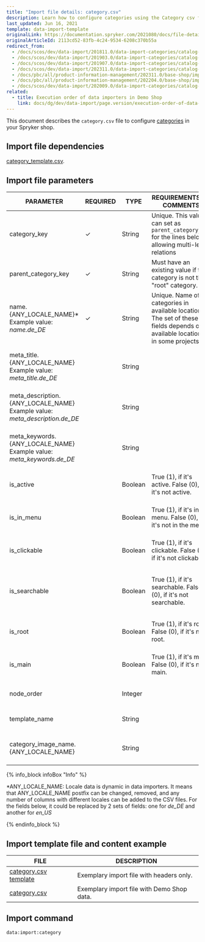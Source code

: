 ```yaml
---
title: "Import file details: category.csv"
description: Learn how to configure categories using the Category csv file in your Spryker Cloud Commerce OS Project.
last_updated: Jun 16, 2021
template: data-import-template
originalLink: https://documentation.spryker.com/2021080/docs/file-details-categorycsv
originalArticleId: 2113cd52-83fb-4c24-9534-6208c370b55a
redirect_from:
  - /docs/scos/dev/data-import/201811.0/data-import-categories/catalog-setup/categories/file-details-category.csv.html
  - /docs/scos/dev/data-import/201903.0/data-import-categories/catalog-setup/categories/file-details-category.csv.html
  - /docs/scos/dev/data-import/201907.0/data-import-categories/catalog-setup/categories/file-details-category.csv.html
  - /docs/scos/dev/data-import/202311.0/data-import-categories/catalog-setup/categories/file-details-category.csv.html
  - /docs/pbc/all/product-information-management/202311.0/base-shop/import-and-export-data/categories-data-import/file-details-category.csv.html
  - /docs/pbc/all/product-information-management/202204.0/base-shop/import-and-export-data/categories-data-import/import-file-details-category.csv.html
  - /docs/scos/dev/data-import/202009.0/data-import-categories/catalog-setup/categories/file-details-category.csv.html
related:
  - title: Execution order of data importers in Demo Shop
    link: docs/dg/dev/data-import/page.version/execution-order-of-data-importers.html
---
```


This document describes the `category.csv` file to configure [categories](/docs/pbc/all/product-information-management/{{page.version}}/base-shop/feature-overviews/category-management-feature-overview.html) in your Spryker shop.

## Import file dependencies

[category_template.csv](/docs/pbc/all/product-information-management/{{page.version}}/base-shop/import-and-export-data/categories-data-import/import-file-details-category-template.csv.html).

## Import file parameters

| PARAMETER                                                                     | REQUIRED | TYPE    | REQUIREMENTS OR COMMENTS                                                                                                    | DESCRIPTION                                                   |
| ----------------------------------------------------------------------------- | -------- | ------- | --------------------------------------------------------------------------------------------------------------------------- | ------------------------------------------------------------- |
| category_key                                                                  | &check;  | String  | Unique. This value can set as `parent_category_key` for the lines below, allowing multi-level relations                     | Category key identifier.                                      |
| parent_category_key                                                           | &check;  | String  | Must have an existing value if the category is not the "root" category.                                                     | Parent category key identifier.                               |
| name.{ANY_LOCALE_NAME}*<br>Example value: *name.de_DE*                        | &check;  | String  | Unique. Name of categories in available locations. The set of these fields depends on available locations in some projects. | Category name in the specified location (DE for our example). |
| meta_title.{ANY_LOCALE_NAME}<br>Example value: *meta_title.de_DE*             |          | String  |                                                                                                                             | Title in the specified location (DE for our example).         |
| meta_description.{ANY_LOCALE_NAME}<br>Example value: *meta_description.de_DE* |          | String  |                                                                                                                             | Description in the specified location (DE for our example).   |
| meta_keywords.{ANY_LOCALE_NAME}<br>Example value: *meta_keywords.de_DE*       |          | String  |                                                                                                                             | Keywords in the specified location (DE for our example).      |
| is_active                                                                     |          | Boolean | True (1), if it's active. False (0), if it's not active.                                                                  | Indicates if the category is active or not.                   |
| is_in_menu                                                                    |          | Boolean | True (1), if it's in the menu. False (0), if it's not in the menu.                                                        | Indicates if the category is in the menu or not.              |
| is_clickable                                                                  |          | Boolean | True (1), if it's clickable. False (0), if it's not clickable.                                                            | Indicates if the category is clickable or not.                |
| is_searchable                                                                 |          | Boolean | True (1), if it's searchable. False (0), if it's not searchable.                                                          | Indicates if it's a searchable category in the menu or not.  |
| is_root                                                                       |          | Boolean | True (1), if it's root. False (0), if it's not root.                                                                      | Indicates if it's a root category or not.                    |
| is_main                                                                       |          | Boolean | True (1), if it's main. False (0), if it's not main.                                                                      | Indicates if it's a main category or not.                    |
| node_order                                                                    |          | Integer |                                                                                                                             | Order of the category node.                                   |
| template_name                                                                 |          | String  |                                                                                                                             | Template name of the category.                                |
| category_image_name.{ANY_LOCALE_NAME}                                         |          | String  |                                                                                                                             | Name of the image for the category in the locale.             |

{% info_block infoBox "Info" %}

*ANY_LOCALE_NAME: Locale data is dynamic in data importers. It means that ANY_LOCALE_NAME postfix can be changed, removed, and any number of columns with different locales can be added to the CSV files. For the fields below, it could be replaced by 2 sets of fields: one for *de_DE* and another for *en_US*

{% endinfo_block %}



## Import template file and content example

| FILE                                                                                                                                                                                                                    | DESCRIPTION                                |
| ----------------------------------------------------------------------------------------------------------------------------------------------------------------------------------------------------------------------- | ------------------------------------------ |
| [category.csv template](https://spryker.s3.eu-central-1.amazonaws.com/docs/Developer+Guide/Back-End/Data+Manipulation/Data+Ingestion/Data+Import/Data+Import+Categories/Catalog+Setup/Categories/category_template.csv) | Exemplary import file with headers only.   |
| [category.csv](https://spryker.s3.eu-central-1.amazonaws.com/docs/Developer+Guide/Back-End/Data+Manipulation/Data+Ingestion/Data+Import/Data+Import+Categories/Catalog+Setup/Categories/category.csv)                   | Exemplary import file with Demo Shop data. |


## Import command

```bash
data:import:category
```
